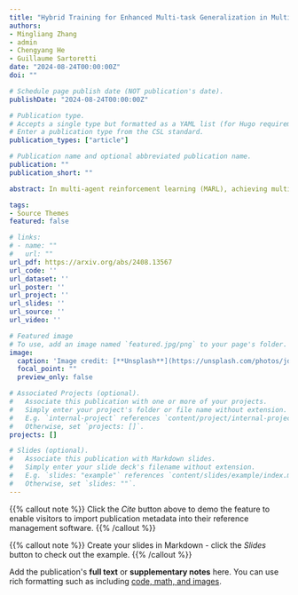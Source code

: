 ```yaml
---
title: "Hybrid Training for Enhanced Multi-task Generalization in Multi-agent Reinforcement Learning"
authors:
- Mingliang Zhang
- admin
- Chengyang He
- Guillaume Sartoretti
date: "2024-08-24T00:00:00Z"
doi: ""

# Schedule page publish date (NOT publication's date).
publishDate: "2024-08-24T00:00:00Z"

# Publication type.
# Accepts a single type but formatted as a YAML list (for Hugo requirements).
# Enter a publication type from the CSL standard.
publication_types: ["article"]

# Publication name and optional abbreviated publication name.
publication: ""
publication_short: ""

abstract: In multi-agent reinforcement learning (MARL), achieving multi-task generalization to diverse agents and objectives presents significant challenges. Existing online MARL algorithms primarily focus on single-task performance, but their lack of multi-task generalization capabilities typically results in substantial computational waste and limited real-life applicability. Meanwhile, existing offline multi-task MARL approaches are heavily dependent on data quality, often resulting in poor performance on unseen tasks. In this paper, we introduce HyGen, a novel hybrid MARL framework, Hybrid Training for Enhanced Multi-Task Generalization, which integrates online and offline learning to ensure both multi-task generalization and training efficiency. Specifically, our framework extracts potential general skills from offline multi-task datasets. We then train policies to select the optimal skills under the centralized training and decentralized execution paradigm (CTDE). During this stage, we utilize a replay buffer that integrates both offline data and online interactions. We empirically demonstrate that our framework effectively extracts and refines general skills, yielding impressive generalization to unseen tasks. Comparative analyses on the StarCraft multi-agent challenge show that HyGen outperforms a wide range of existing solely online and offline methods.

tags:
- Source Themes
featured: false

# links:
# - name: ""
#   url: ""
url_pdf: https://arxiv.org/abs/2408.13567
url_code: ''
url_dataset: ''
url_poster: ''
url_project: ''
url_slides: ''
url_source: ''
url_video: ''

# Featured image
# To use, add an image named `featured.jpg/png` to your page's folder. 
image:
  caption: 'Image credit: [**Unsplash**](https://unsplash.com/photos/jdD8gXaTZsc)'
  focal_point: ""
  preview_only: false

# Associated Projects (optional).
#   Associate this publication with one or more of your projects.
#   Simply enter your project's folder or file name without extension.
#   E.g. `internal-project` references `content/project/internal-project/index.md`.
#   Otherwise, set `projects: []`.
projects: []

# Slides (optional).
#   Associate this publication with Markdown slides.
#   Simply enter your slide deck's filename without extension.
#   E.g. `slides: "example"` references `content/slides/example/index.md`.
#   Otherwise, set `slides: ""`.
---
```


{{% callout note %}}
Click the *Cite* button above to demo the feature to enable visitors to import publication metadata into their reference management software.
{{% /callout %}}

{{% callout note %}}
Create your slides in Markdown - click the *Slides* button to check out the example.
{{% /callout %}}

Add the publication's **full text** or **supplementary notes** here. You can use rich formatting such as including [code, math, and images](https://docs.hugoblox.com/content/writing-markdown-latex/).